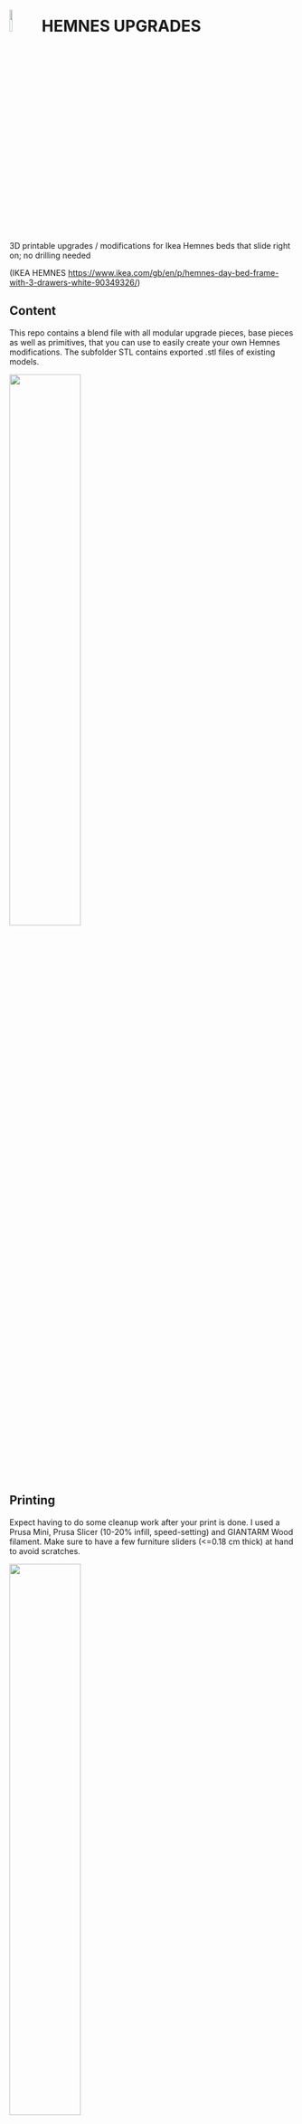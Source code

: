 
# <img src="https://raw.githubusercontent.com/philparzer/ikea-hemnes-upgrades/main/images/logo.png" width="10%" height="10%"></img> HEMNES UPGRADES

3D printable upgrades / modifications for Ikea Hemnes beds that slide right on; no drilling needed <div>(IKEA HEMNES https://www.ikea.com/gb/en/p/hemnes-day-bed-frame-with-3-drawers-white-90349326/)</div>

## Content

This repo contains a blend file with all modular upgrade pieces, base pieces as well as primitives, that you can use to easily create your own Hemnes modifications. The subfolder STL contains exported .stl files of existing models.

<img src="https://raw.githubusercontent.com/philparzer/ikea-hemnes-upgrades/main/images/blend_file.png" width="50%" height="50%"></img>

## Printing

Expect having to do some cleanup work after your print is done. I used a Prusa Mini, Prusa Slicer (10-20% infill, speed-setting) and GIANTARM Wood filament. Make sure to have a few furniture sliders (<=0.18 cm thick) at hand to avoid scratches.

<img src="https://raw.githubusercontent.com/philparzer/ikea-hemnes-upgrades/main/images/furniture_sliders.jpg" width="50%" height="50%"></img>

## TODOs

- [ ] work on existing prototypes
- [ ] work on new prototypes
- [ ] test different print settings
- [ ] add sliced files

## Example Images

<img src="https://raw.githubusercontent.com/philparzer/ikea-hemnes-upgrades/main/images/overview_q1_2022.jpeg" width="50%" height="50%"></img>

<img src="https://raw.githubusercontent.com/philparzer/ikea-hemnes-upgrades/main/images/headphones.png" width="50%" height="50%"></img>

<img src="https://raw.githubusercontent.com/philparzer/ikea-hemnes-upgrades/main/images/overview_q4_2021.png" width="50%" height="50%"></img>
